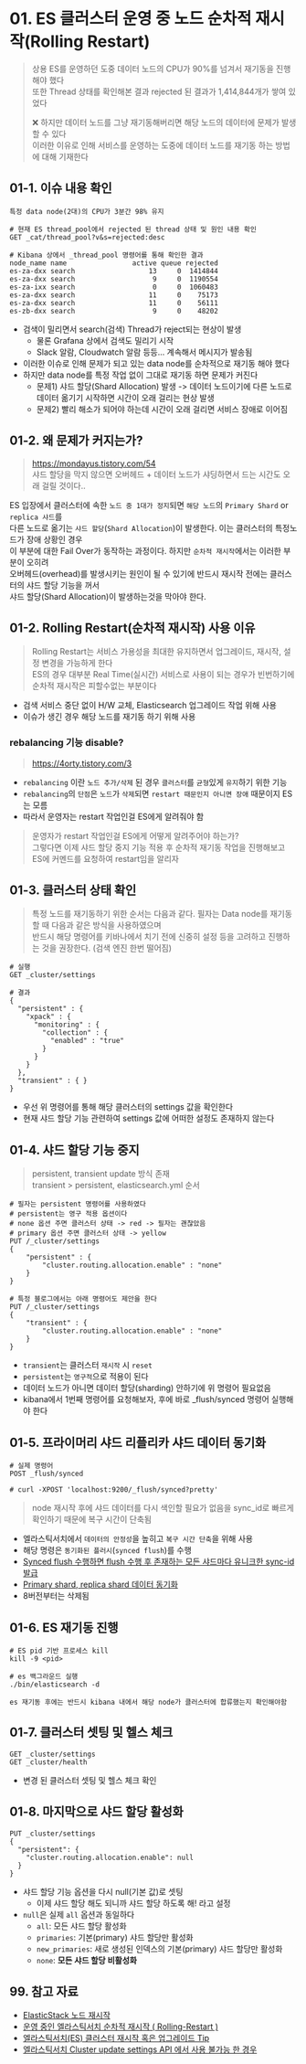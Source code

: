 # 01. ES 클러스터 운영 중 노드 순차적 재시작(Rolling Restart)

> 상용 ES를 운영하던 도중 데이터 노드의 CPU가 90%를 넘겨서 재기동을 진행해야 했다  
> 또한 Thread 상태를 확인해본 결과 rejected 된 결과가 1,414,844개가 쌓여 있었다  
> 
> ❌ 하지만 데이터 노드를 그냥 재기동해버리면 해당 노드의 데이터에 문제가 발생할 수 있다  
> 이러한 이유로 인해 서비스를 운영하는 도중에 데이터 노드를 재기동 하는 방법에 대해 기재한다

## 01-1. 이슈 내용 확인

```
특정 data node(2대)의 CPU가 3분간 98% 유지
```

```shell
# 현재 ES thread_pool에서 rejected 된 thread 상태 및 원인 내용 확인
GET _cat/thread_pool?v&s=rejected:desc

# Kibana 상에서 _thread_pool 명령어를 통해 확인한 결과
node_name name                active queue rejected
es-za-dxx search                  13     0  1414844
es-za-dxx search                   9     0  1190554
es-za-ixx search                   0     0  1060483
es-za-dxx search                  11     0    75173
es-za-dxx search                  11     0    56111
es-zb-dxx search                   9     0    48202
```

- 검색이 밀리면서 search(검색) Thread가 reject되는 현상이 발생
  - 물론 Grafana 상에서 검색도 밀리기 시작
  - Slack 알람, Cloudwatch 알람 등등... 계속해서 메시지가 발송됨
- 이러한 이슈로 인해 문제가 되고 있는 data node를 순차적으로 재기동 해야 했다
- 하지만 data node를 특정 작업 없이 그대로 재기동 하면 문제가 커진다
  - 문제1) 샤드 할당(Shard Allocation) 발생 -> 데이터 노드이기에 다른 노드로 데이터 옮기기 시작하면 시간이 오래 걸리는 현상 발생
  - 문제2) 빨리 해소가 되어야 하는데 시간이 오래 걸리면 서비스 장애로 이어짐

## 01-2. 왜 문제가 커지는가?

> https://mondayus.tistory.com/54  
> 샤드 할당을 막지 않으면 오버헤드 + 데이터 노드가 샤딩하면서 드는 시간도 오래 걸릴 것이다..

ES 입장에서 클러스터에 속한 `노드 중 1대가 정지`되면 `해당 노드`의 `Primary Shard` or `replica 샤드`를  
다른 노드로 옮기는 `샤드 할당`(`Shard Allocation`)이 발생한다. 이는 클러스터의 특정노드가 장애 상황인 경우  
이 부분에 대한 Fail Over가 동작하는 과정이다. 하지만 `순차적 재시작`에서는 이러한 부분이 오히려  
오버헤드(overhead)를 발생시키는 원인이 될 수 있기에 반드시 재시작 전에는 클러스터의 샤드 할당 기능을 꺼서  
샤드 할당(Shard Allocation)이 발생하는것을 막아야 한다.

## 01-2. Rolling Restart(순차적 재시작) 사용 이유

> Rolling Restart는 서비스 가용성을 최대한 유지하면서 업그레이드, 재시작, 설정 변경을 가능하게 한다  
> ES의 경우 대부분 Real Time(실시간) 서비스로 사용이 되는 경우가 빈번하기에 순차적 재시작은 피할수없는 부분이다

- 검색 서비스 중단 없이 H/W 교체, Elasticsearch 업그레이드 작업 위해 사용
- 이슈가 생긴 경우 해당 노드를 재기동 하기 위해 사용

### rebalancing 기능 disable?

> https://4orty.tistory.com/3

- `rebalancing` 이란 `노드 추가/삭제` 된 경우 `클러스터`를 `균형`있게 `유지`하기 위한 기능
- `rebalancing`의 `단점`은 `노드`가 `삭제`되면 `restart 때문인지 아니면 장애` 때문이지 ES는 모름
- 따라서 운영자는 restart 작업인걸 ES에게 알려줘야 함

> 운영자가 restart 작업인걸 ES에게 어떻게 알려주어야 하는가?  
> 그렇다면 이제 샤드 할당 중지 기능 적용 후 순차적 재기동 작업을 진행해보고  
> ES에 커멘드를 요청하여 restart임을 알리자

## 01-3. 클러스터 상태 확인

> 특정 노드를 재기동하기 위한 순서는 다음과 같다. 필자는 Data node를 재기동할 때 다음과 같은 방식을 사용하였으며  
> 반드시 해당 명령어를 키바나에서 치기 전에 신중히 설정 등을 고려하고 진행하는 것을 권장한다. (검색 엔진 한번 떨어짐)

```shell
# 실행
GET _cluster/settings

# 결과
{
  "persistent" : {
    "xpack" : {
      "monitoring" : {
        "collection" : {
          "enabled" : "true"
        }
      }
    }
  },
  "transient" : { }
}
```

- 우선 위 명령어를 통해 해당 클러스터의 settings 값을 확인한다
- 현재 샤드 할당 기능 관련하여 settings 값에 어떠한 설정도 존재하지 않는다

## 01-4. 샤드 할당 기능 중지

> persistent, transient update 방식 존재  
> transient > persistent, elasticsearch.yml 순서

```shell
# 필자는 persistent 명령어를 사용하였다
# persistent는 영구 적용 옵션이다
# none 옵션 주면 클러스터 상태 -> red -> 필자는 괜찮았음
# primary 옵션 주면 클러스터 상태 -> yellow
PUT /_cluster/settings
{
    "persistent" : {
        "cluster.routing.allocation.enable" : "none"
    }
}

# 특정 블로그에서는 아래 명령어도 제안을 한다
PUT /_cluster/settings
{
    "transient" : {
        "cluster.routing.allocation.enable" : "none"
    }
}
```

- `transient`는 클러스터 `재시작` 시 `reset`
- `persistent`는 `영구적`으로 적용이 된다
- 데이터 노드가 아니면 데이터 할당(sharding) 안하기에 위 명령어 필요없음
- kibana에서 1번째 명령어를 요청해보자, 후에 바로 _flush/synced 명령어 실행해야 한다

## 01-5. 프라이머리 샤드 리플리카 샤드 데이터 동기화

```shell
# 실제 명령어
POST _flush/synced

# curl -XPOST 'localhost:9200/_flush/synced?pretty'
```

> node 재시작 후에 샤드 데이터를 다시 색인할 필요가 없음을 sync_id로 빠르게 확인하기 때문에 복구 시간이 단축됨

- 엘라스틱서치에서 `데이터의 안정성`을 높히고 `복구 시간 단축`을 위해 사용
- 해당 명령은 `동기화된 플러시`(`synced flush`)를 수행
- <u>Synced flush 수행하면 flush 수행 후 존재하는 모든 샤드마다 유니크한 sync-id 발급</u>
- <u>Primary shard, replica shard 데이터 동기화</u>
- 8버전부터는 삭제됨

## 01-6. ES 재기동 진행

```shell
# ES pid 기반 프로세스 kill
kill -9 <pid>
```

```shell
# es 백그라운드 실행
./bin/elasticsearch -d
```

```shell
es 재기동 후에는 반드시 kibana 내에서 해당 node가 클러스터에 합류했는지 확인해야함
```

## 01-7. 클러스터 셋팅 및 헬스 체크

```shell
GET _cluster/settings
GET _cluster/health
```

- 변경 된 클러스터 셋팅 및 헬스 체크 확인

## 01-8. 마지막으로 샤드 할당 활성화

```shell
PUT _cluster/settings
{
  "persistent": {
    "cluster.routing.allocation.enable": null
  }
}
```

- 샤드 할당 기능 옵션을 다시 null(기본 값)로 셋팅
  - 이제 샤드 할당 해도 되니까 샤드 할당 하도록 해! 라고 설정
- `null`은 실제 `all` 옵션과 동일하다
  - `all`: 모든 샤드 할당 활성화
  - `primaries`: 기본(primary) 샤드 할당만 활성화
  - `new_primaries`: 새로 생성된 인덱스의 기본(primary) 샤드 할당만 활성화
  - `none`: **모든 샤드 할당 비활성화**

## 99. 참고 자료

- [ElasticStack 노드 재시작](https://m.blog.naver.com/fbfbf1/223157598088)
- [운영 중인 엘라스틱서치 순차적 재시작 ( Rolling-Restart )](https://mondayus.tistory.com/54)
- [엘라스틱서치(ES) 클러스터 재시작 혹은 업그레이드 Tip](https://www.popit.kr/%EC%97%98%EB%9D%BC%EC%8A%A4%ED%8B%B1%EC%84%9C%EC%B9%98es-%ED%81%B4%EB%9F%AC%EC%8A%A4%ED%84%B0-%EC%9E%AC%EC%8B%9C%EC%9E%91-%ED%98%B9%EC%9D%80-%EC%97%85%EA%B7%B8%EB%A0%88%EC%9D%B4%EB%93%9C-tip/)
- [엘라스틱서치 Cluster update settings API 에서 사용 불가능 한 경우](https://bistros.tistory.com/167)